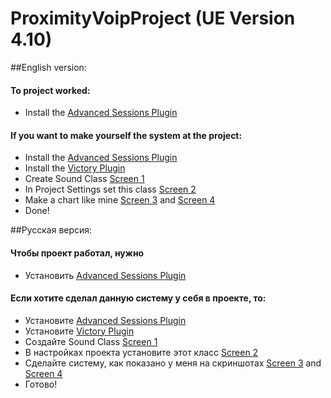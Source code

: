 # ProximityVoipProject (UE Version 4.10)
##English version:

#### To project worked:
* Install the [Advanced Sessions Plugin](https://forums.unrealengine.com/showthread.php?69901-Advanced-Sessions-Plugin)

#### If you want to make yourself the system at the project:
* Install the [Advanced Sessions Plugin](https://forums.unrealengine.com/showthread.php?69901-Advanced-Sessions-Plugin)
* Install the [Victory Plugin](https://forums.unrealengine.com/showthread.php?3851-%2839%29-Rama-s-Extra-Blueprint-Nodes-for-You-as-a-Plugin-No-C-Required!)
* Create Sound Class [Screen 1](http://imgur.com/xXYChFe)
* In Project Settings set this class [Screen 2](http://imgur.com/cYGADj0)
* Make a chart like mine [Screen 3](http://imgur.com/AaIus84) and [Screen 4](http://imgur.com/7L08ByT)
* Done!

##Русская версия:

#### Чтобы проект работал, нужно
* Установить [Advanced Sessions Plugin](https://forums.unrealengine.com/showthread.php?69901-Advanced-Sessions-Plugin)

#### Если хотите сделал данную систему у себя в проекте, то:
* Установите [Advanced Sessions Plugin](https://forums.unrealengine.com/showthread.php?69901-Advanced-Sessions-Plugin)
* Установите [Victory Plugin](https://forums.unrealengine.com/showthread.php?3851-%2839%29-Rama-s-Extra-Blueprint-Nodes-for-You-as-a-Plugin-No-C-Required!)
* Создайте Sound Class [Screen 1](http://imgur.com/xXYChFe)
* В настройках проекта установите этот класс [Screen 2](http://imgur.com/cYGADj0)
* Сделайте систему, как показано у меня на скриншотах [Screen 3](http://imgur.com/AaIus84) and [Screen 4](http://imgur.com/7L08ByT)
* Готово!
